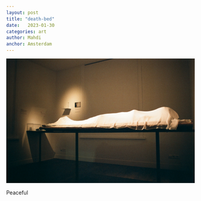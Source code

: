 ```yaml
---
layout: post
title: "death-bed"
date:   2023-01-30
categories: art
author: Mahdi
anchor: Amsterdam
---
```


![death-bed](/img/arts/nikon-fm/death-bed.jpg)

<span class='image-details'>
Peaceful
</span>
